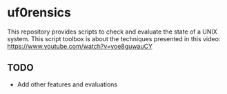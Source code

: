 # uf0rensics
This repository provides scripts to check and evaluate the state of a UNIX system.
This script toolbox is about the techniques presented in this video:
https://www.youtube.com/watch?v=yoe8guwauCY

## TODO
- Add other features and evaluations
